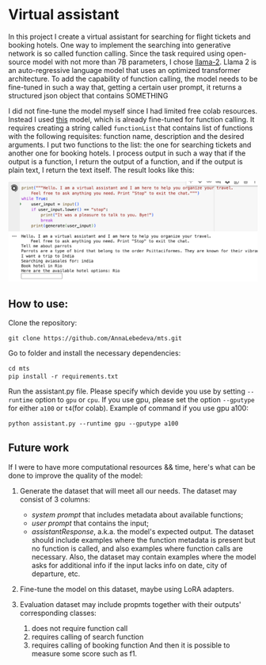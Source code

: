 # Virtual assistant

In this project I create a virtual assistant for searching for flight tickets and booking hotels.
One way to implement the searching into generative network is so called function calling.
Since the task required using open-source model with not more than 7B parameters, I chose [llama-2].
Llama 2 is an auto-regressive language model that uses an optimized transformer architecture.
To add the capability of function calling, the model needs to be fine-tuned in such a way that, getting a certain user prompt,
it returns a structured json object that contains SOMETHING

I did not fine-tune the model myself since I had limited free colab resources. Instead I used [this] model, which is already fine-tuned
for function calling. It requires creating a string called `functionList` that contains list of functions with the following requisites:
function name, description and the desired arguments.
I put two functions to the list: the one for searching tickets and another one for booking hotels.
I process output in such a way that if the output is a function, I return the output of a function, and if the output is plain text,
I return the text itself.
The result looks like this:

<img src="https://github.com/AnnaLebedeva/mts/blob/main/output.png" alt="drawing" width="700"/>

[llama-2]: <https://arxiv.org/abs/2307.09288>
[this]: <https://huggingface.co/Trelis/Llama-2-7b-chat-hf-function-calling-v2>

## How to use:

Clone the repository:

    git clone https://github.com/AnnaLebedeva/mts.git

Go to folder and install the necessary dependencies:

    cd mts
    pip install -r requirements.txt

Run the assistant.py file. Please specify which devide you use by setting `--runtime` option to `gpu` or `cpu`.
If you use gpu, please set the option `--gputype` for either `a100` or `t4`(for colab).
Example of command if you use gpu a100:

    python assistant.py --runtime gpu --gputype a100

## Future work

If I were to have more computational resources && time, here's what can be done to improve the quality of the model:

1. Generate the dataset that will meet all our needs. The dataset may consist of 3 columns:
   - _system prompt_ that includes metadata about available functions;
   - _user prompt_ that contains the input;
   - _assistantResponse_, a.k.a. the model's expected output.
The dataset should include examples where the function metadata is present but no function is called, and also examples where function calls are necessary.
Also, the dataset may contain examples where the model asks for additional info if the input lacks info on date, city of departure, etc.

2. Fine-tune the model on this dataset, maybe using LoRA adapters.

3. Evaluation dataset may include propmts together with their outputs' corresponding classes:
   1) does not require function call
   2) requires calling of search function
   3) requires calling of booking function
And then it is possible to measure some score such as f1.
